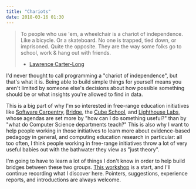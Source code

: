 ```yaml
---
title: "Chariots"
date: 2018-03-16 01:30
---
```


> To people who use 'em, a wheelchair is a chariot of independence.
> Like a bicycle. Or a skateboard. No one is trapped, tied down, or imprisoned.
> Quite the opposite. They are the way some folks go to school,
> work & hang out with friends.
>
> - [Lawrence Carter-Long](https://twitter.com/LCarterLong/status/974430379670044672)

I'd never thought to call programming a "chariot of independence",
but that's what it is.
Being able to build simple things for yourself means you aren't limited by someone else's decisions
about how possible something should be
or what insights you're allowed to find in data.

This is a big part of why I'm so interested in free-range education initiatives
like [Software Carpentry](https://software-carpentry.org),
[Bridge](http://bridgeschool.io/),
the [Cube School](https://thecubeschool.ca/),
and [Lighthouse Labs](https://lighthouselabs.ca/),
whose agendas are set more by "how can I do something useful?"
than by "what do Computer Science departments teach?"
This is also why I want to help people working in those initiatives to learn more about evidence-based pedagogy in general,
and computing education research in particular:
all too often,
I think people working in free-range initiatives throw a lot of very useful babies out with the bathwater they view as "just theory".

I'm going to have to learn a lot of things I don't know in order to help build bridges between these two groups.
[This workshop](http://teachtogether.tech) is a start,
and I'll continue recording what I discover here.
Pointers, suggestions, experience reports, and introductions are always welcome.
